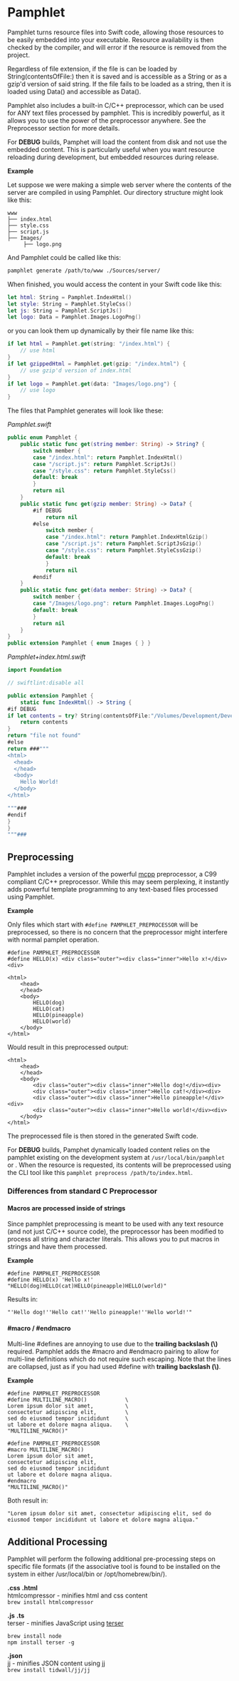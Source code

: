 # Pamphlet

Pamphlet turns resource files into Swift code, allowing those resources to be easily embedded into your executable. Resource availability is then checked by the compiler, and will error if the resource is removed from the project.

Regardless of file extension, if the file is can be loaded by String(contentsOfFile:) then it is saved and is accessible as a String or as a gzip'd version of said string.  If the file fails to be loaded as a string, then it is loaded using Data() and accessible as Data().

Pamphlet also includes a built-in C/C++ preprocessor, which can be used for ANY text files processed by pamphlet. This is incredibly powerful, as it allows you to use the power of the preprocessor anywhere.  See the Preprocessor section for more details.

For **DEBUG** builds, Pamphet will load the content from disk and not use the embedded content. This is particularly useful when you want resource reloading during development, but embedded resources during release.


**Example**

Let suppose we were making a simple web server where the contents of the server are compiled in using Pamphlet.  Our directory structure might look like this:

```
www  
├── index.html  
├── style.css  
├── script.js  
├── Images/  
     ├── logo.png  
```


And Pamphlet could be called like this:

```bash
pamphlet generate /path/to/www ./Sources/server/ 
```

When finished, you would access the content in your Swift code like this:

```swift
let html: String = Pamphlet.IndexHtml()
let style: String = Pamphlet.StyleCss()
let js: String = Pamphlet.ScriptJs()
let logo: Data = Pamphlet.Images.LogoPng()
```

or you can look them up dynamically by their file name like this:

```swift
if let html = Pamphlet.get(string: "/index.html") {
    // use html
}
if let gzippedHtml = Pamphlet.get(gzip: "/index.html") {
    // use gzip'd version of index.html
}
if let logo = Pamphlet.get(data: "Images/logo.png") {
    // use logo
}
```


The files that Pamphlet generates will look like these:

*Pamphlet.swift*

```swift
public enum Pamphlet {
    public static func get(string member: String) -> String? {
        switch member {
        case "/index.html": return Pamphlet.IndexHtml()
        case "/script.js": return Pamphlet.ScriptJs()
        case "/style.css": return Pamphlet.StyleCss()
        default: break
        }
        return nil
    }
    public static func get(gzip member: String) -> Data? {
        #if DEBUG
            return nil
        #else
            switch member {
            case "/index.html": return Pamphlet.IndexHtmlGzip()
            case "/script.js": return Pamphlet.ScriptJsGzip()
            case "/style.css": return Pamphlet.StyleCssGzip()
            default: break
            }
            return nil
        #endif
    }
    public static func get(data member: String) -> Data? {
        switch member {
        case "/Images/logo.png": return Pamphlet.Images.LogoPng()
        default: break
        }
        return nil
    }
}
public extension Pamphlet { enum Images { } }
```

*Pamphlet+index.html.swift*

```swift
import Foundation

// swiftlint:disable all

public extension Pamphlet {
    static func IndexHtml() -> String {
#if DEBUG
if let contents = try? String(contentsOfFile:"/Volumes/Development/Development/chimerasw2/Pamphlet/meta/test/index.html") {
    return contents
}
return "file not found"
#else
return ###"""
<html>
  <head>
  </head>
  <body>
    Hello World!
  </body>
</html>

"""###
#endif
}
}
"""###
```

## Preprocessing

Pamphlet includes a version of the powerful [mcpp](http://mcpp.sourceforge.net) preprocessor, a C99 compliant C/C++ preprocessor.  While this may seem perplexing, it instantly adds powerful template programming to any text-based files processed using Pamphlet.

**Example**

Only files which start with ```#define PAMPHLET_PREPROCESSOR``` will be preprocessed, so there is no concern that the preprocessor might interfere with normal pamplet operation.

```
#define PAMPHLET_PREPROCESSOR
#define HELLO(x) <div class="outer"><div class="inner">Hello x!</div><div>

<html>
	<head>
	</head>
	<body>
		HELLO(dog)
		HELLO(cat)
		HELLO(pineapple)
		HELLO(world)
	</body>
</html>
```

Would result in this preprocessed output:

```
<html>
	<head>
	</head>
	<body>
		<div class="outer"><div class="inner">Hello dog!</div><div>
		<div class="outer"><div class="inner">Hello cat!</div><div>
		<div class="outer"><div class="inner">Hello pineapple!</div><div>
		<div class="outer"><div class="inner">Hello world!</div><div>
	</body>
</html>
```

The preprocessed file is then stored in the generated Swift code.

For **DEBUG** builds, Pamphet dynamically loaded content relies on the pamphlet existing on the development system at ```/usr/local/bin/pamphlet``` or .  When the resource is requested, its contents will be preprocessed using the CLI tool like this ```pamphlet preprocess /path/to/index.html```.

### Differences from standard C Preprocessor

#### Macros are processed inside of strings
Since pamphlet preprocessing is meant to be used with any text resource (and not just C/C++ source code), the preprocessor has been modified to process all string and character literals. This allows you to put macros in strings and have them processed.

**Example**

```
#define PAMPHLET_PREPROCESSOR
#define HELLO(x) 'Hello x!'
"HELLO(dog)HELLO(cat)HELLO(pineapple)HELLO(world)"
```

Results in:
	
```
"'Hello dog!''Hello cat!''Hello pineapple!''Hello world!'"
```

#### #macro / #endmacro
Multi-line #defines are annoying to use due to the **trailing backslash (\\)** required. Pamphlet adds the #macro and #endmacro pairing to allow for multi-line definitions which do not require such escaping. Note that the lines are collapsed, just as if you had used #define with **trailing backslash (\\)**.

**Example**

```
#define PAMPHLET_PREPROCESSOR
#define MULTILINE_MACRO()            \
Lorem ipsum dolor sit amet,          \
consectetur adipiscing elit,         \
sed do eiusmod tempor incididunt     \
ut labore et dolore magna aliqua.    \
"MULTILINE_MACRO()"

```

```
#define PAMPHLET_PREPROCESSOR
#macro MULTILINE_MACRO()
Lorem ipsum dolor sit amet, 
consectetur adipiscing elit, 
sed do eiusmod tempor incididunt 
ut labore et dolore magna aliqua. 
#endmacro
"MULTILINE_MACRO()"

```

Both result in:

```
"Lorem ipsum dolor sit amet, consectetur adipiscing elit, sed do eiusmod tempor incididunt ut labore et dolore magna aliqua."
```

## Additional Processing

Pamphlet will perform the following additional pre-processing steps on specific file formats (if the associative tool is found to be installed on the system in either /usr/local/bin or /opt/homebrew/bin/).

**.css** **.html**  
htmlcompressor - minifies html and css content  
```brew install htmlcompressor```

**.js** **.ts**  
terser - minifies JavaScript using [terser](https://github.com/terser/terser)  
```
brew install node
npm install terser -g
```

**.json**    
jj - minifies JSON content using [jj](https://github.com/tidwall/jj)  
```brew install tidwall/jj/jj```

